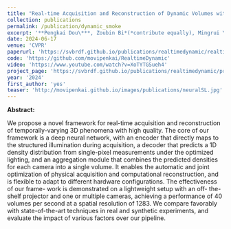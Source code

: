 ```yaml
---
title: "Real-time Acquisition and Reconstruction of Dynamic Volumes with Neural Structured Illumination"
collection: publications
permalink: /publication/dynamic_smoke
excerpt: '**Pengkai Dou\***, Zoubin Bi*(*contribute equally), Mingrui Yin, Xiang Feng, Kun Zhou, Hongzhi Wu'
date: 2024-06-17
venue: 'CVPR'
paperurl: 'https://svbrdf.github.io/publications/realtimedynamic/realtimedynamic.pdf'
code: 'https://github.com/movipenkai/RealtimeDynamic'
video: 'https://www.youtube.com/watch?v=XoTYTGSueh4'
project_page: 'https://svbrdf.github.io/publications/realtimedynamic/project.html'
year: '2024'
first_author: 'yes'
teaser: 'http://movipenkai.github.io/images/publications/neuralSL.jpg'
---
```


<b>Abstract:</b>

We propose a novel framework for real-time acquisition and reconstruction of temporally-varying 3D phenomena with high quality. The core of our framework is a deep neural network, with an encoder that directly maps to the structured illumination during acquisition, a decoder that predicts a 1D density distribution from single-pixel measurements under the optimized lighting, and an aggregation module that combines the predicted densities for each camera into a single volume. It enables the automatic and joint optimization of physical acquisition and computational reconstruction, and is flexible to adapt to different hardware configurations. The effectiveness of our frame- work is demonstrated on a lightweight setup with an off- the-shelf projector and one or multiple cameras, achieving a performance of 40 volumes per second at a spatial resolution of 1283. We compare favorably with state-of-the-art techniques in real and synthetic experiments, and evaluate the impact of various factors over our pipeline.
